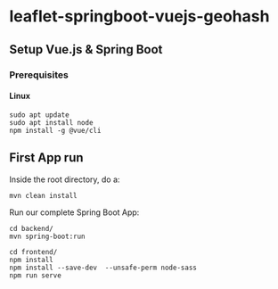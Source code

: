# leaflet-springboot-vuejs-geohash

## Setup Vue.js & Spring Boot

### Prerequisites

#### Linux

```
sudo apt update
sudo apt install node
npm install -g @vue/cli
```

## First App run

Inside the root directory, do a: 

```
mvn clean install
```

Run our complete Spring Boot App:

```
cd backend/
mvn spring-boot:run
```

```
cd frontend/
npm install
npm install --save-dev  --unsafe-perm node-sass
npm run serve
```

